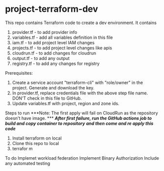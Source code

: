 # project-terraform-dev
This repo contains Terraform code to create a dev environment. It contains

1. provider.tf - to add provider info
2. variables.tf - add all variables definition in this file
3. iam.tf - to add project level IAM changes
4. projects.tf - to add project level changes like apis
5. cloudrun.tf - to add changes for cloudrun
6. output.tf - to add any output 
7. registry.tf - to add any changes for registry 

Prerequisites:

1. Create a service account "terraform-cli" with "role/owner" in the project. Generate and download the key.
2. In provider.tf, replace credentials file with the above step file name. DON'T check in this file to GitHub.
3. Update variables.tf with project, region and zone ids.

Steps to run 
***Note: The first apply will fail on CloudRun as the repository doesn't have image. ***
***After first failure, run the GitHub actions job to build and copy container to repository***
***and then come and re apply this code***
1. Install terraform on local
2. Clone this repo to local
3. terrafor m

To do
Implemet workload federation
Implement Binary Authorization
Include any automated testing